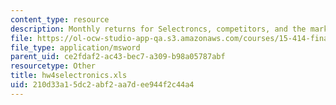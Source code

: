 ```yaml
---
content_type: resource
description: Monthly returns for Selectroncs, competitors, and the market portfolio
file: https://ol-ocw-studio-app-qa.s3.amazonaws.com/courses/15-414-financial-management-summer-2003/210d33a15dc2abf2aa7dee944f2c44a4_hw4selectronics.xls
file_type: application/msword
parent_uid: ce2fdaf2-ac43-bec7-a309-b98a05787abf
resourcetype: Other
title: hw4selectronics.xls
uid: 210d33a1-5dc2-abf2-aa7d-ee944f2c44a4
---
```

